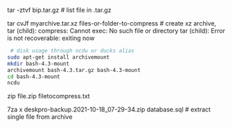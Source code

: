 
tar -ztvf bip.tar.gz # list file in .tar.gz

tar cvJf myarchive.tar.xz files-or-folder-to-compress # create xz archive, tar (child): compress: Cannot exec: No such file or directory tar (child): Error is not recoverable: exiting now


```bash
 # disk usage through ncdu or ducks alias
sudo apt-get install archivemount
mkdir bash-4.3-mount
archivemount bash-4.3.tar.gz bash-4.3-mount
cd bash-4.3-mount
ncdu
```
zip file.zip filetocompress.txt

7za x deskpro-backup.2021-10-18_07-29-34.zip database.sql # extract single file from archive
